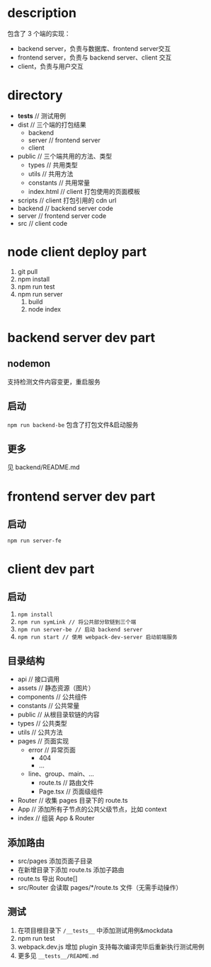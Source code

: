 # description

包含了 3 个端的实现：

- backend server，负责与数据库、frontend server交互
- frontend server，负责与 backend server、client 交互
- client，负责与用户交互

# directory

- **tests** // 测试用例
- dist // 三个端的打包结果
  - backend
  - server // frontend server
  - client
- public // 三个端共用的方法、类型
  - types // 共用类型
  - utils // 共用方法
  - constants // 共用常量
  - index.html // client 打包使用的页面模板
- scripts // client 打包引用的 cdn url
- backend // backend server code
- server // frontend server code
- src // client code

# node client deploy part

1. git pull
2. npm install
3. npm run test
4. npm run server
   1. build
   2. node index

# backend server dev part

## nodemon

支持检测文件内容变更，重启服务

## 启动

`npm run backend-be`
包含了打包文件&启动服务

## 更多

见 backend/README.md

# frontend server dev part

## 启动

`npm run server-fe`

# client dev part

## 启动

1. `npm install`
2. `npm run symLink // 将公共部分软链到三个端 `
3. `npm run server-be // 启动 backend server `
4. `npm run start // 使用 webpack-dev-server 启动前端服务`

## 目录结构

- api // 接口调用
- assets // 静态资源（图片）
- components // 公共组件
- constants // 公共常量
- public // 从根目录软链的内容
- types // 公共类型
- utils // 公共方法
- pages // 页面实现
  - error // 异常页面
    - 404
    - ...
  - line、group、main、...
    - route.ts // 路由文件
    - Page.tsx // 页面级组件
- Router // 收集 pages 目录下的 route.ts
- App // 添加所有子节点的公共父级节点，比如 context
- index // 组装 App & Router

## 添加路由

- src/pages 添加页面子目录
- 在新增目录下添加 route.ts 添加子路由
- route.ts 导出 Route[]
- src/Router 会读取 pages/\*/route.ts 文件（无需手动操作）

## 测试

1. 在项目根目录下 `/__tests__` 中添加测试用例&mockdata
2. npm run test
3. webpack.dev.js 增加 plugin 支持每次编译完毕后重新执行测试用例
4. 更多见 `__tests__/README.md`
